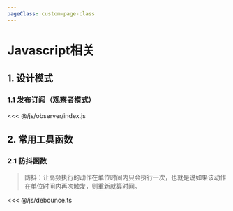 ```yaml
---
pageClass: custom-page-class
---
```

# Javascript相关

## 1. 设计模式
### 1.1 发布订阅（观察者模式）

<<< @/js/observer/index.js

## 2. 常用工具函数
### 2.1 防抖函数
> 防抖：让高频执行的动作在单位时间内只会执行一次，也就是说如果该动作在单位时间内再次触发，则重新就算时间。

<<< @/js/debounce.ts

